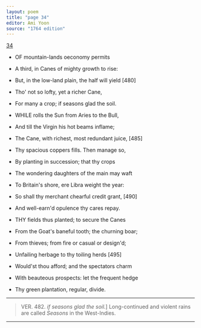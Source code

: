 ```yaml
---
layout: poem
title: "page 34"
editor: Ami Yoon
source: "1764 edition"
---
```



[34]()  

- OF mountain-lands oeconomy permits  
- A third, in Canes of mighty growth to rise:  
- But, in the low-land plain, the half will yield [480]  
- Tho' not so lofty, yet a richer Cane,  
- For many a crop; if seasons glad the soil.  

- WHILE rolls the Sun from Aries to the Bull,  
- And till the Virgin his hot beams inflame;  
- The Cane, with richest, most redundant juice, [485]  
- Thy spacious coppers fills. Then manage so,  
- By planting in succession; that thy crops  
- The wondering daughters of the main may waft  
- To Britain's shore, ere Libra weight the year:  
- So shall thy merchant chearful credit grant, [490]  
- And well-earn'd opulence thy cares repay.  

- THY fields thus planted; to secure the Canes  
- From the Goat's baneful tooth; the churning boar;  
- From thieves; from fire or casual or design'd;  
- Unfailing herbage to thy toiling herds [495]  
- Would'st thou afford; and the spectators charm  
- With beauteous prospects: let the frequent hedge  
- Thy green plantation, regular, divide.  

---

> VER. 482. *if seasons glad the soil.*\] Long-continued and violent rains are called *Seasons* in the West-Indies.

---
